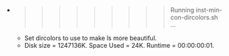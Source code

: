 * >>>>>>>>> Running inst-min-con-dircolors.sh ...
  * Set dircolors to use  to make ls more beautiful.
  * Disk size = 1247136K. Space Used = 24K. Runtime = 00:00:00:01.
